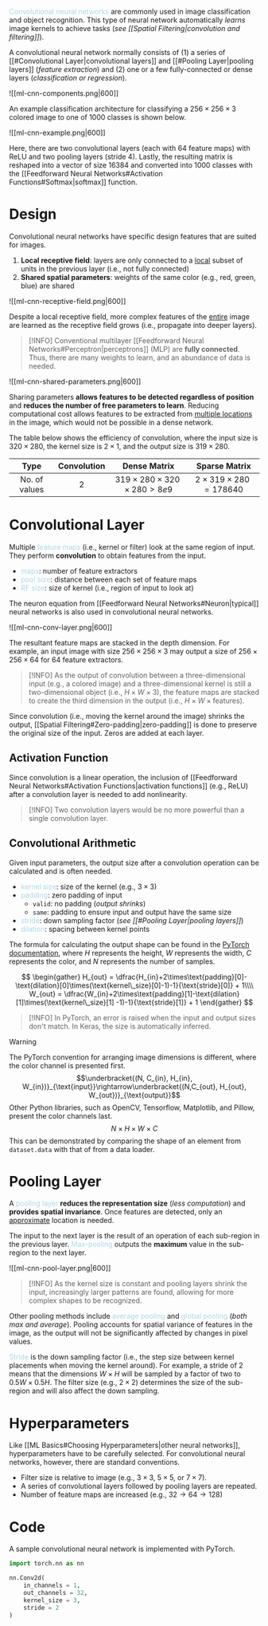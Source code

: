 <span style = "color:lightblue">Convolutional neural networks</span> are commonly used in image classification and object recognition. This type of neural network automatically *learns* image kernels to achieve tasks (*see [[Spatial Filtering|convolution and filtering]]*).

A convolutional neural network normally consists of (1) a series of [[#Convolutional Layer|convolutional layers]] and [[#Pooling Layer|pooling layers]] (*feature extraction*) and (2) one or a few fully-connected or dense layers (*classification or regression*).

![[ml-cnn-components.png|600]]

An example classification architecture for classifying a $256\times256\times3$ colored image to one of $1000$ classes is shown below.

![[ml-cnn-example.png|600]]

Here, there are two convolutional layers (each with $64$ feature maps) with ReLU and two pooling layers (stride 4). Lastly, the resulting matrix is reshaped into a vector of size $16384$ and converted into $1000$ classes with the [[Feedforward Neural Networks#Activation Functions#Softmax|softmax]] function.

# Design

Convolutional neural networks have specific design features that are suited for images.
1. **Local receptive field**: layers are only connected to a <u>local</u> subset of units in the previous layer (i.e., not fully connected)
2. **Shared spatial parameters**: weights of the same color (e.g., red, green, blue) are shared

![[ml-cnn-receptive-field.png|600]]

Despite a local receptive field, more complex features of the <u>entire</u> image are learned as the receptive field grows (i.e., propagate into deeper layers).

> [!INFO]
> Conventional multilayer [[Feedforward Neural Networks#Perceptron|perceptrons]] (MLP) are **fully connected**. Thus, there are many weights to learn, and an abundance of data is needed.

![[ml-cnn-shared-parameters.png|600]]

Sharing parameters **allows features to be detected regardless of position** and **reduces the number of free parameters to learn**. Reducing computational cost allows features to be extracted from <u>multiple locations</u> in the image, which would not be possible in a dense network.

The table below shows the efficiency of convolution, where the input size is $320\times280$, the kernel size is $2\times1$, and the output size is $319\times280$.

|   **Type**    | **Convolution** |            **Dense Matrix**            |      **Sparse Matrix**       |
|:-------------:|:---------------:|:--------------------------------------:|:----------------------------:|
| No. of values |       $2$       | $319\times280\times320\times280 > 8e9$ | $2\times319\times280=178640$ |

# Convolutional Layer
Multiple <span style = "color:lightblue">feature maps</span> (i.e., kernel or filter) look at the same region of input. They perform **convolution** to obtain features from the input.
- <span style = "color:lightblue">maps</span>: number of feature extractors
- <span style = "color:lightblue">pool size</span>: distance between each set of feature maps
- <span style = "color:lightblue">RF size</span>: size of kernel (i.e., region of input to look at)

The neuron equation from [[Feedforward Neural Networks#Neuron|typical]] neural networks is also used in convolutional neural networks.

![[ml-cnn-conv-layer.png|600]]

The resultant feature maps are stacked in the depth dimension. For example, an input image with size $256\times256\times3$ may output a size of $256\times256\times64$ for $64$ feature extractors.

> [!INFO]
> As the output of convolution between a three-dimensional input (e.g., a colored image) and a three-dimensional kernel is still a two-dimensional object (i.e., $H\times W\times 3$), the feature maps are stacked to create the third dimension in the output (i.e., $H\times W\times \text{features}$).

Since convolution (i.e., moving the kernel around the image) shrinks the output, [[Spatial Filtering#Zero-padding|zero-padding]] is done to preserve the original size of the input. Zeros are added at each layer.

## Activation Function
Since convolution is a linear operation, the inclusion of [[Feedforward Neural Networks#Activation Functions|activation functions]] (e.g., ReLU) after a convolution layer is needed to add nonlinearity.

> [!INFO]
> Two convolution layers would be no more powerful than a single convolution layer.

## Convolutional Arithmetic
Given input parameters, the output size after a convolution operation can be calculated and is often needed.
- <span style = "color:lightblue">kernel size</span>: size of the kernel (e.g., $3\times3$)
- <span style = "color:lightblue">padding</span>: zero padding of input
	- `valid`: no padding (*output shrinks*)
	- `same`: padding to ensure input and output have the same size
- <span style = "color:lightblue">stride</span>: down sampling factor (*see [[#Pooling Layer|pooling layers]]*)
- <span style = "color:lightblue">dilation</span>: spacing between kernel points

The formula for calculating the output shape can be found in the [PyTorch documentation](https://pytorch.org/docs/stable/generated/torch.nn.Conv2d.html), where $H$ represents the height, $W$ represents the width, $C$ represents the color, and $N$ represents the number of samples.

$$
\begin{gather}
	H_{out} = \dfrac{H_{in}+2\times\text{padding}[0]-\text{dilation}[0]\times(\text{kernel\_size}[0]-1)-1}{\text{stride}[0]} + 1\\\\
	W_{out} = \dfrac{W_{in}+2\times\text{padding}[1]-\text{dilation}[1]\times(\text{kernel\_size}[1] -1)-1}{\text{stride}[1]} + 1
\end{gather}
$$

> [!INFO]
> In PyTorch, an error is raised when the input and output sizes don't match. In Keras, the size is automatically inferred.

> [!WARNING]
> The PyTorch convention for arranging image dimensions is different, where the color channel is presented first.
> $$\underbracket{(N, C_{in}, H_{in}, W_{in})}_{\text{input}}\rightarrow\underbracket{(N,C_{out}, H_{out}, W_{out})}_{\text{output}}$$
> Other Python libraries, such as OpenCV, Tensorflow, Matplotlib, and Pillow, present the color channels last.
> $$N\times H\times W\times C$$
> This can be demonstrated by comparing the shape of an element from `dataset.data` with that of from a data loader.

# Pooling Layer
A <span style = "color:lightblue">pooling layer</span> **reduces the representation size** (*less computation*) and **provides spatial invariance**. Once features are detected, only an <u>approximate</u> location is needed.

The input to the next layer is the result of an operation of each sub-region in the previous layer. <span style = "color:lightblue">Max-pooling</span> outputs the **maximum** value in the sub-region to the next layer.

![[ml-cnn-pool-layer.png|600]]

> [!INFO]
> As the kernel size is constant and pooling layers shrink the input, increasingly larger patterns are found, allowing for more complex shapes to be recognized.

Other pooling methods include <span style = "color:lightblue">average pooling</span> and <span style = "color:lightblue">global pooling</span> (*both max and average*). Pooling accounts for spatial variance of features in the image, as the output will not be significantly affected by changes in pixel values.

<span style = "color:lightblue">Stride</span> is the down sampling factor (i.e., the step size between kernel placements when moving the kernel around). For example, a stride of $2$ means that the dimensions $W\times H$ will be sampled by a factor of two to $0.5W\times0.5H$. The filter size (e.g., $2\times2$) determines the size of the sub-region and will also affect the down sampling.

# Hyperparameters
Like [[ML Basics#Choosing Hyperparameters|other neural networks]], hyperparameters have to be carefully selected. For convolutional neural networks, however, there are standard conventions.
- Filter size is relative to image (e.g., $3\times3$, $5\times5$, or $7\times7$).
- A series of convolutional layers followed by pooling layers are repeated.
- Number of feature maps are increased (e.g., $32\rightarrow64\rightarrow128$)

# Code
A sample convolutional neural network is implemented with PyTorch.

```python
import torch.nn as nn

nn.Conv2d(
	in_channels = 1,
	out_channels = 32,
	kernel_size = 3,
	stride = 2
)
```

